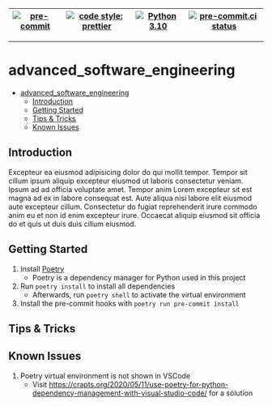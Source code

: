 <!-- TODO: Add codecov badge -->

| [![pre-commit](https://img.shields.io/badge/pre--commit-enabled-brightgreen?logo=pre-commit&logoColor=white)](https://github.com/pre-commit/pre-commit) | [![code style: prettier](https://img.shields.io/badge/code_style-prettier-ff69b4.svg?style=flat-square)](https://github.com/prettier/prettier) | [![Python 3.10](https://img.shields.io/badge/python-3.10-blue.svg)](https://www.python.org/downloads/release/python-3100/) | [![pre-commit.ci status](https://results.pre-commit.ci/badge/github/felixhoffmnn/python_template/main.svg)](https://results.pre-commit.ci/latest/github/felixhoffmnn/python_template/main) |
| ------------------------------------------------------------------------------------------------------------------------------------------------------- | ---------------------------------------------------------------------------------------------------------------------------------------------- | -------------------------------------------------------------------------------------------------------------------------- | ------------------------------------------------------------------------------------------------------------------------------------------------------------------------------------------ |

---

# advanced_software_engineering

- [advanced_software_engineering](#advanced_software_engineering)
   - [Introduction](#introduction)
   - [Getting Started](#getting-started)
   - [Tips & Tricks](#tips--tricks)
   - [Known Issues](#known-issues)

## Introduction

<!-- TODO: Edit paragraph -->

Excepteur ea eiusmod adipisicing dolor do qui mollit tempor. Tempor sit cillum ipsum aliquip excepteur eiusmod ut laboris consectetur veniam. Ipsum ad ad officia voluptate amet. Tempor anim Lorem excepteur sit est magna ad ex in labore consequat est. Aute aliqua nisi labore elit eiusmod aute excepteur cillum. Consectetur do fugiat reprehenderit irure commodo anim eu et non id enim excepteur irure. Occaecat aliquip eiusmod sit officia do et quis ut duis duis cillum eiusmod.

## Getting Started

1. Install [Poetry](https://python-poetry.org/docs/#installation)
   - Poetry is a dependency manager for Python used in this project
2. Run `poetry install` to install all dependencies
   - Afterwards, run `poetry shell` to activate the virtual environment
3. Install the pre-commit hooks with `poetry run pre-commit install`

## Tips & Tricks

<!-- TODO: Add GitHub instructions for branch protection, versioning, and templates -->

<!-- TODO: Instruction on codecov, pre-commit, and codeql -->

<!-- TODO: Deployment methods for Mkdocs -->

## Known Issues

1. Poetry virtual environment is not shown in VSCode
   - Visit https://crapts.org/2020/05/11/use-poetry-for-python-dependency-management-with-visual-studio-code/ for a solution
